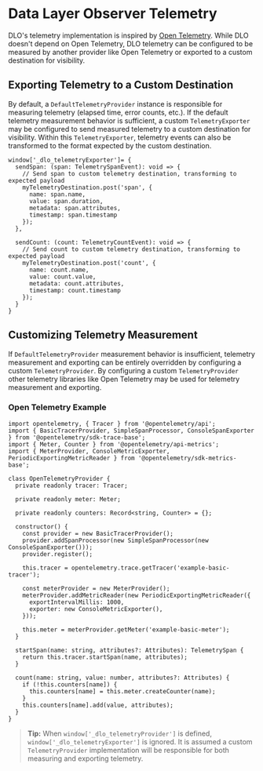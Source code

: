 # Data Layer Observer Telemetry

DLO's telemetry implementation is inspired by [Open Telemetry](https://opentelemetry.io/). While DLO doesn't depend on Open Telemetry, DLO telemetry can be configured to be measured by another provider like Open Telemetry or exported to a custom destination for visibility.

## Exporting Telemetry to a Custom Destination

By default, a `DefaultTelemetryProvider` instance is responsible for measuring telemetry (elapsed time, error counts, etc.). If the default telemetry measurement behavior is sufficient, a custom `TelemetryExporter` may be configured to send measured telemetry to a custom destination for visibility. Within this `TelemetryExporter`, telemetry events can also be transformed to the format expected by the custom destination.

```
window['_dlo_telemetryExporter']= {
  sendSpan: (span: TelemetrySpanEvent): void => {
    // Send span to custom telemetry destination, transforming to expected payload
    myTelemetryDestination.post('span', {
      name: span.name,
      value: span.duration,
      metadata: span.attributes,
      timestamp: span.timestamp
    });
  },

  sendCount: (count: TelemetryCountEvent): void => {
    // Send count to custom telemetry destination, transforming to expected payload
    myTelemetryDestination.post('count', {
      name: count.name,
      value: count.value,
      metadata: count.attributes,
      timestamp: count.timestamp
    });
  }
}
```

## Customizing Telemetry Measurement

If `DefaultTelemetryProvider` measurement behavior is insufficient, telemetry measurement and exporting can be entirely overridden by configuring a custom `TelemetryProvider`. By configuring a custom `TelemetryProvider` other telemetry libraries like Open Telemetry may be used for telemetry measurement and exporting.

### Open Telemetry Example

```
import opentelemetry, { Tracer } from '@opentelemetry/api';
import { BasicTracerProvider, SimpleSpanProcessor, ConsoleSpanExporter } from '@opentelemetry/sdk-trace-base';
import { Meter, Counter } from '@opentelemetry/api-metrics';
import { MeterProvider, ConsoleMetricExporter, PeriodicExportingMetricReader } from '@opentelemetry/sdk-metrics-base';

class OpenTelemetryProvider {
  private readonly tracer: Tracer;

  private readonly meter: Meter;

  private readonly counters: Record<string, Counter> = {};

  constructor() {
    const provider = new BasicTracerProvider();
    provider.addSpanProcessor(new SimpleSpanProcessor(new ConsoleSpanExporter()));
    provider.register();

    this.tracer = opentelemetry.trace.getTracer('example-basic-tracer');

    const meterProvider = new MeterProvider();
    meterProvider.addMetricReader(new PeriodicExportingMetricReader({
      exportIntervalMillis: 1000,
      exporter: new ConsoleMetricExporter(),
    }));

    this.meter = meterProvider.getMeter('example-basic-meter');
  }

  startSpan(name: string, attributes?: Attributes): TelemetrySpan {
    return this.tracer.startSpan(name, attributes);
  }

  count(name: string, value: number, attributes?: Attributes) {
    if (!this.counters[name]) {
      this.counters[name] = this.meter.createCounter(name);
    }
    this.counters[name].add(value, attributes);
  }
}

```

> **Tip:** When `window['_dlo_telemetryProvider']` is defined, `window['_dlo_telemetryExporter']` is ignored. It is assumed a custom `TelemetryProvider` implementation will be responsible for both measuring and exporting telemetry.